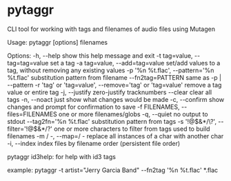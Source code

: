 # pytaggr

CLI tool for working with tags and filenames of audio files using Mutagen


Usage: pytaggr [options] filenames

Options:
  -h, --help            show this help message and exit
  -t tag=value, --tag=tag=value
                        set a tag
  -a tag=value, --add=tag=value
                        set/add values to a tag, without removing any existing
                        values
  -p '%n %t.flac', --pattern='%n %t.flac'
                        substitution pattern from filename
  --fn2tag=PATTERN      same as -p | --pattern
  -r 'tag' or 'tag=value', --remove='tag' or 'tag=value'
                        remove a tag value or entire tag
  -j, --justify         zero-justify tracknumbers
  --clear               clear all tags
  -n, --noact           just show what changes would be made
  -c, --confirm         show changes and prompt for confirmation to save
  -f FILENAMES, --files=FILENAMES
                        one or more filenames/globs
  -q, --quiet           no output to stdout
  --tag2fn='%n %t.flac'
                        substitution pattern from tags
  -s '!@$&*/\?', --filter='!@$&*/\?'
                        one or more characters to filter from tags used to
                        build filenames
  -m / -, --map=/ -     replace all instances of a char with another char
  -i, --index           index files by filename order (persistent file order)

pytaggr id3help: for help with id3 tags

example:
pytaggr -t artist="Jerry Garcia Band" --fn2tag '%n %t.flac' *.flac
